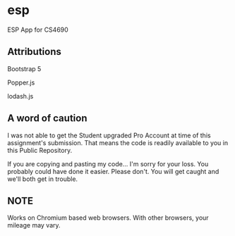 # esp

ESP App for CS4690

## Attributions

Bootstrap 5

Popper.js

lodash.js

## A word of caution

I was not able to get the Student upgraded Pro Account at time of this assignment's submission. That means the code is readily available to you in this Public Repository.

If you are copying and pasting my code... I'm sorry for your loss. You probably could have done it easier. Please don't. You will get caught and we'll both get in trouble.

## NOTE

Works on Chromium based web browsers. With other browsers, your mileage may vary.
